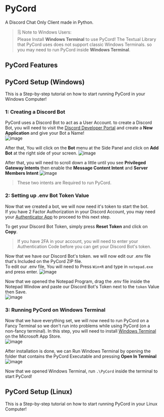 # PyCord
A Discord Chat Only Client made in Python.

> 🗒️ Note to Windows Users:\
> Please Install **Windows Terminal** to use PyCord! The Textual Library that PyCord uses does not support classic Windows Terminals. so you may need to run PyCord inside **Windows Terminal**.

## PyCord Features

## PyCord Setup (Windows)
This is a Step-by-step tutorial on how to start running PyCord in your Windows Computer!

### 1: Creating a Discord Bot
PyCord uses a Discord Bot to act as a User Account. to create a Discord Bot, you will need to visit the [Discord Developer Portal](https://discord.com/developers/applications) and create a **New Application** and give your Bot a Name!\
![image](https://user-images.githubusercontent.com/53323309/194804360-40ccc7b1-ed3e-41e7-8449-4f1e519ac210.png)

After that, You will click on the **Bot** menu at the Side Panel and click on **Add Bot** at the right side of your screen.
![image](https://user-images.githubusercontent.com/53323309/194804455-ce8141f4-da0f-487d-bcf3-920060009030.png)

After that, you will need to scroll down a little until you see **Privileged Gateway Intents** then enable the **Message Content Intent** and **Server Members Intent**
![image](https://user-images.githubusercontent.com/53323309/194805403-d33bd4f3-378e-42d2-b918-7824673c6980.png)
> These two intents are Required to run PyCord.

### 2: Setting up .env Bot Token Value
Now that we created a bot, we will now need it's token to start the bot.\
If you have 2 Factor Authorization in your Discord Account, you may need your [Authenticator App](https://play.google.com/store/apps/details?id=com.google.android.apps.authenticator2&hl=en&gl=US) to proceed to this next step.

To get your Discord Bot Token, simply press **Reset Token** and click on **Copy**.
> If you have 2FA in your account, you will need to enter your Authentication Code before you can get your Discord Bot's token.

Now that we have our Discord Bot's token. we will now edit our .env file that's Included on the PyCord ZIP file.\
To edit our .env file, You will need to Press `Win+R` and type in `notepad.exe` and press enter.
![image](https://user-images.githubusercontent.com/53323309/194805835-95890c6e-634a-4430-b0e0-a9c07b310d7c.png)

Now that we opened the Notepad Program, drag the .env file inside the Notepad Window and paste our Discord Bot's Token next to the `token` Value then Save.\
![image](https://user-images.githubusercontent.com/53323309/194806065-e8f5f6cb-e6ca-4202-add0-63273221ca5c.png)

### 3: Running PyCord on Windows Terminal
Now that we have everything set, we will now need to run PyCord on a Fancy Terminal so we don't run into problems while using PyCord (on a non-fancy terminal).
In this step, you will need to install [Windows Terminal](https://apps.microsoft.com/store/detail/windows-terminal/9N0DX20HK701) on the Microsoft App Store.\
![image](https://user-images.githubusercontent.com/53323309/194806617-0584c4ac-e91f-4f20-bc60-cd72ede40689.png)

After installation is done, we can Run Windows Terminal by opening the folder that contains the PyCord Executable and pressing **Open In Terminal**\
![image](https://user-images.githubusercontent.com/53323309/194806978-5ece13d9-aa8a-4311-963d-90d7584e10e5.png)

Now that we opened Windows Terminal, run `.\PyCord` inside the terminal to start PyCord!

## PyCord Setup (Linux)
This is a Step-by-step tutorial on how to start running PyCord in your Linux Computer!
